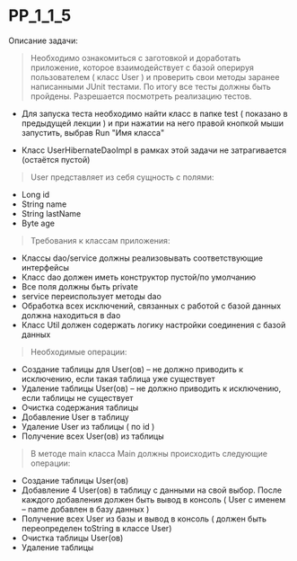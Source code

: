 # PP_1_1_5
Описание задачи:

> Необходимо ознакомиться с заготовкой и доработать приложение, которое взаимодействует с базой оперируя пользователем ( класс User ) и проверить свои методы заранее написанными JUnit тестами. По итогу все тесты должны быть пройдены. Разрешается посмотреть реализацию тестов.

- Для запуска теста необходимо найти класс в папке test ( показано в предыдущей лекции ) и при нажатии на него правой кнопкой мыши запустить, выбрав Run "Имя класса" 

- Класс UserHibernateDaoImpl в рамках этой задачи не затрагивается (остаётся пустой)

> User представляет из себя сущность с полями:

- Long id
- String name
- String lastName
- Byte age

> Требования к классам приложения:

 - Классы dao/service должны реализовывать соответствующие интерфейсы
 - Класс dao должен иметь конструктор пустой/по умолчанию
 - Все поля должны быть private
 - service переиспользует методы dao
 - Обработка всех исключений, связанных с работой с базой данных должна находиться в dao
 - Класс Util должен содержать логику настройки соединения с базой данных
 

> Необходимые операции:

 - Создание таблицы для User(ов) – не должно приводить к исключению, если такая таблица уже существует
 - Удаление таблицы User(ов) – не должно приводить к исключению, если таблицы не существует
 - Очистка содержания таблицы
 - Добавление User в таблицу
 - Удаление User из таблицы ( по id )
 - Получение всех User(ов) из таблицы

> В методе main класса Main должны происходить следующие операции:

 - Создание таблицы User(ов)
 - Добавление 4 User(ов) в таблицу с данными на свой выбор. После каждого добавления должен быть вывод в консоль ( User с именем – name добавлен в базу данных )
 - Получение всех User из базы и вывод в консоль ( должен быть переопределен toString в классе User)
 - Очистка таблицы User(ов)
 - Удаление таблицы
